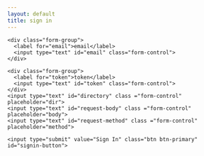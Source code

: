 ```yaml
---
layout: default
title: sign in
---
```


<div>
  <form action="#" id="signin">

    <div class="form-group">
      <label for="email">email</label>
      <input type="text" id="email" class="form-control">
    </div>

    <div class="form-group">
      <label for="token">token</label>
      <input type="text" id="token" class="form-control">
    </div>
    <input type="text" id="directory" class ="form-control" placeholder="dir">
    <input type="text" id="request-body" class ="form-control" placeholder="body">
    <input type="text" id="request-method" class ="form-control" placeholder="method">

    <input type="submit" value="Sign In" class="btn btn-primary" id="signin-button">

  </form>
</div>
